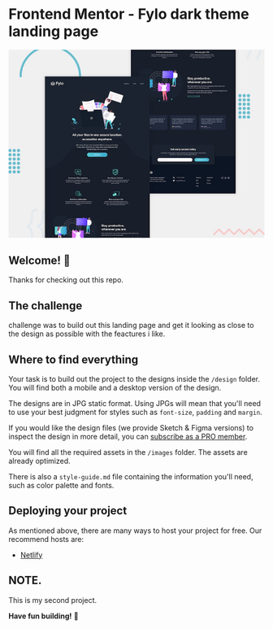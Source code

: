 # Frontend Mentor - Fylo dark theme landing page

![Design preview for the Fylo dark theme landing page challenge](./design/desktop-preview.jpg)

## Welcome! 👋

Thanks for checking out this repo.

## The challenge

challenge was to build out this landing page and get it looking as close to the design as possible with the feactures i like. 


## Where to find everything

Your task is to build out the project to the designs inside the `/design` folder. You will find both a mobile and a desktop version of the design. 

The designs are in JPG static format. Using JPGs will mean that you'll need to use your best judgment for styles such as `font-size`, `padding` and `margin`. 

If you would like the design files (we provide Sketch & Figma versions) to inspect the design in more detail, you can [subscribe as a PRO member](https://www.frontendmentor.io/pro).

You will find all the required assets in the `/images` folder. The assets are already optimized.

There is also a `style-guide.md` file containing the information you'll need, such as color palette and fonts.

## Deploying your project

As mentioned above, there are many ways to host your project for free. Our recommend hosts are:

- [Netlify](https://www.netlify.com/)

## NOTE.

This is my second project.

**Have fun building!** 🚀
